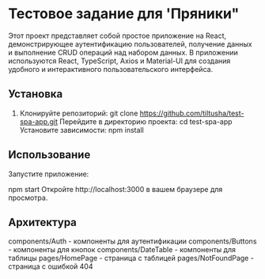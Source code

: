 # Тестовое задание для 'Пряники"

Этот проект представляет собой простое приложение на React, демонстрирующее аутентификацию пользователей, получение данных и выполнение CRUD операций над набором данных. В приложении используются React, TypeScript, Axios и Material-UI для создания удобного и интерактивного пользовательского интерфейса.

## Установка

1. Клонируйте репозиторий:
git clone https://github.com/tiltusha/test-spa-app.git
Перейдите в директорию проекта:
cd test-spa-app
Установите зависимости:
npm install

## Использование

Запустите приложение:

npm start
Откройте http://localhost:3000 в вашем браузере для просмотра.

## Архитектура

components/Auth - компоненты для аутентификации 
components/Buttons - компоненты для кнопок
components/DateTable - компоненты для таблицы
pages/HomePage - страница с таблицей
pages/NotFoundPage - страница с ошибкой 404
